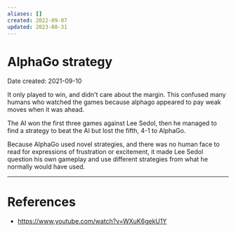 ```yaml
---
aliases: []
created: 2022-09-07
updated: 2023-08-31
---
```


# AlphaGo strategy
Date created: 2021-09-10

It only played to win, and didn't care about the margin. This confused many humans who watched the games because alphago appeared to pay weak moves when it was ahead.

The AI won the first three games against Lee Sedol, then he managed to find a strategy to beat the AI but lost the fifth, 4-1 to AlphaGo.

Because AlphaGo used novel strategies, and there was no human face to read for expressions of frustration or excitement, it made Lee Sedol question his own gameplay and use different strategies from what he normally would have used.

---
# References
* https://www.youtube.com/watch?v=WXuK6gekU1Y